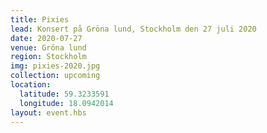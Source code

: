 ```yaml
---
title: Pixies
lead: Konsert på Gröna lund, Stockholm den 27 juli 2020
date: 2020-07-27
venue: Gröna lund
region: Stockholm
img: pixies-2020.jpg
collection: upcoming
location:
  latitude: 59.3233591
  longitude: 18.0942014
layout: event.hbs
---
```

